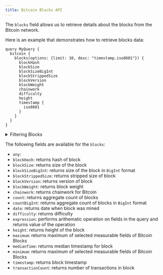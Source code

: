 ```yaml
---
title: Bitcoin Blocks API
---
```


<head>
<meta name="title" content="Bitcoin Blocks API"/>
<meta name="description" content="Get information on blocks on the Bitcoin blockchain. Also, get information on blocks for tokens on the Bitcoin blockchain."/>
<meta name="keywords" content="Bitcoin api, Bitcoin python api, Bitcoin nft api, Bitcoin scan api, Bitcoin matic api, Bitcoin api docs, Bitcoin crypto api, Bitcoin blockchain api,matic network api"/>
<meta name="robots" content="index, follow"/>
<meta http-equiv="Content-Type" content="text/html; charset=utf-8"/>
<meta name="language" content="English"/>

<!-- Open Graph / Facebook -->
<meta property="og:type" content="website" />
<meta property="og:title" content="Bitcoin Blocks API" />
<meta property="og:description" content="Get information on blocks on the Bitcoin   blockchain. Also, get information on blocks for tokens or NFTs on the Bitcoin blockchain." />

<!-- Twitter -->
<meta property="twitter:card" content="summary_large_image" />
<meta property="twitter:title" content="Bitcoin Blocks API" />
<meta property="twitter:description" content="Get blocks information on the Bitcoin blockchain. Also, get blocks information for tokens or NFTs on the Bitcoin blockchain." />
</head>

The `blocks` field allows us to retrieve details about the blocks from the Bitcoin network.

Here is an example that demonstrates how to retrieve blocks data:

```
query MyQuery {
  bitcoin {
    blocks(options: {limit: 10, desc: "timestamp.iso8601"}) {
      blockHash
      blockSize
      blockSizeBigInt
      blockStrippedSize
      blockVersion
      blockWeight
      chainwork
      difficulty
      height
      timestamp {
        iso8601
      }
    }
  }
}
```

<details>
<summary>Filtering Blocks</summary>

Blocks can be filtered using the following arguments:

- `any`:
- `blockHash`: Filter by block hash
- `blockSize`: Filter by block size
- `blockStrippedSize`: Filter by stripped size of block
- `blockVersion`: Filter by version of the block
- `blockWeight`: Filter by block weight
- `date`: Filter by selecting time in range, list or just date
- `difficulty`: Filter by difficulty of the network
- `height`: Filter by selecting height of the block
- `options`: Filter returned data by ordering, limiting, and constraining it.
- `time`: Filter by selecting time in range, list or just time
- `transactionCount`: Filter by transction count in the block

</details>

The following fields are available for the `blocks`:

- `any`:
- `blockHash`: returns hash of block
- `blockSize`: returns size of the block
- `blockSizeBigInt`: returns size of the block in `BigInt` format
- `blockStrippedSize`: returns stripped size of block
- `blockVersion`: returns version of block
- `blockWeight`: returns block weight
- `chainwork`: returns chainwork for Bitcoin
- `count`: returns aggregate count of blocks
- `countBigInt`: returns aggregate count of blocks in `BigInt` format
- `date`: returns date when block was mined
- `difficulty`: returns difficulty
- `expression`: performs arithematic operation on fields in the query and returns value of the operation
- `height`: returns height of the block
- `maximum`: returns maximum of selected measurable fields of Bitcoin Blocks
- `medianTime`: returns median timestamp for block
- `minimum`: returns maximum of selected measurable fields of Bitcoin Blocks
- `timestamp`: returns block timestamp
- `transactionCount`: returns number of transactions in block
